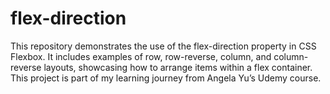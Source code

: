 # flex-direction
This repository demonstrates the use of the flex-direction property in CSS Flexbox. It includes examples of row, row-reverse, column, and column-reverse layouts, showcasing how to arrange items within a flex container. This project is part of my learning journey from Angela Yu’s Udemy course.
